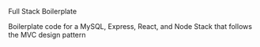 Full Stack Boilerplate

Boilerplate code for a MySQL, Express, React, and Node Stack that follows the MVC design pattern

